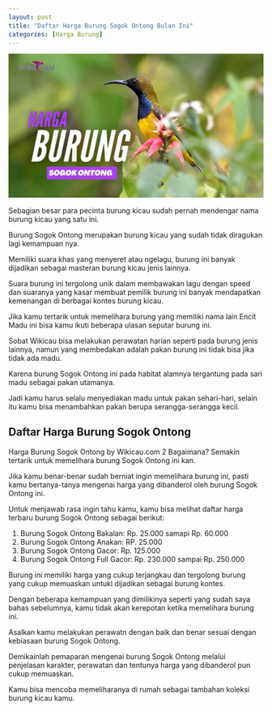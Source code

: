 ```yaml
---
layout: post
title: "Daftar Harga Burung Sogok Ontong Bulan Ini"
categories: [Harga Burung]
---
```


![](/images/harga-burung-sogok-ontong.webp)

Sebagian besar para pecinta burung kicau sudah pernah mendengar nama burung kicau yang satu ini.

Burung Sogok Ontong merupakan burung kicau yang sudah tidak diragukan lagi kemampuan nya.

Memiliki suara khas yang menyeret atau ngelagu, burung ini banyak dijadikan sebagai masteran burung kicau jenis lainnya.

Suara burung ini tergolong unik dalam membawakan lagu dengan speed dan suaranya yang kasar membuat pemilik burung ini banyak mendapatkan kemenangan di berbagai kontes burung kicau.

Jika kamu tertarik untuk memelihara burung yang memiliki nama lain Encit Madu ini bisa kamu ikuti beberapa ulasan seputar burung ini.

Sobat Wikicau bisa melakukan perawatan harian seperti pada burung jenis lainnya, namun yang membedakan adalah pakan burung ini tidak bisa jika tidak ada madu.

Karena burung Sogok Ontong ini pada habitat alamnya tergantung pada sari madu sebagai pakan utamanya.

Jadi kamu harus selalu menyediakan madu untuk pakan sehari-hari, selain itu kamu bisa menambahkan pakan berupa serangga-serangga kecil.

## Daftar Harga Burung Sogok Ontong

Harga Burung Sogok Ontong by Wikicau.com 2
Bagaimana? Semakin tertarik untuk memelihara burung Sogok Ontong ini kan.

Jika kamu benar-benar sudah berniat ingin memelihara burung ini, pasti kamu bertanya-tanya mengenai harga yang dibanderol oleh burung Sogok Ontong ini.

Untuk menjawab rasa ingin tahu kamu, kamu bisa melihat daftar harga terbaru burung Sogok Ontong sebagai berikut:

1. Burung Sogok Ontong Bakalan: Rp. 25.000 samapi Rp. 60.000
2. Burung Sogok Ontong Anakan: RP. 25.000
3. Burung Sogok Ontong Gacor: Rp. 125.000
4. Burung Sogok Ontong Full Gacor: Rp. 230.000 sampai Rp. 250.000

Burung ini memiliki harga yang cukup terjangkau dan tergolong burung yang cukup memuaskan untukl dijadikan sebagai burung kontes.

Dengan beberapa kemampuan yang dimilikinya seperti yang sudah saya bahas sebelumnya, kamu tidak akan kerepotan ketika memelihara burung ini.

Asalkan kamu melakukan perawatn dengan baik dan benar sesuai dengan kebiasaan burung Sogok Ontong.

Demikainlah pemaparan mengenai burung Sogok Ontong melalui penjelasan karakter, perawatan dan tentunya harga yang dibanderol pun cukup memuaskan.

Kamu bisa mencoba memeliharanya di rumah sebagai tambahan koleksi burung kicau kamu.